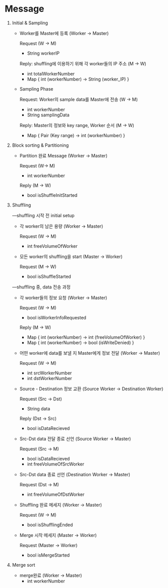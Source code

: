 # Message

1. Initial & Sampling
    - Worker를 Master에 등록 (Worker → Master)
        
        Request (W → M)
        
        - String workerIP
        
        Reply: shuffling에 이용하기 위해 각 worker들의 IP 주소 (M → W)
        
        - int totalWorkerNumber
        - Map { int (workerNumber) → String (worker_IP) }
    - Sampling Phase
        
        Request: Worker의 sample data를 Master에 전송 (W → M)
        
        - int workerNumber
        - String samplingData
        
        Reply: Master의 정보와 key range, Worker 순서 (M → W)

        - Map { Pair (Key range) → int (workerNumber) }
    
2. Block sorting & Partitioning
    - Partition 완료 Message (Worker → Master)
        
        Request (W→ M)
        
        - int workerNumber
        
        Reply (M → W)
        
        - bool isShuffleInitStarted
        
3. Shuffling
    
    —shuffling 시작 전 initial setup
    
    - 각 worker의 남은 용량 (Worker → Master)
        
        Request (W → M)
        
        - int freeVolumeOfWorker
        
    - 모든 worker의 shuffling을 start (Master → Worker)
        
        Request (M → W)
        
        - bool isShuffleStarted
        
    
    —shuffling 중, data 전송 과정
    
    - 각 worker들의 정보 요청 (Worker → Master)
        
        Request (W → M)
        
        - bool isWorkerInfoRequested
        
        Reply (M → W)
        
        - Map { int (workerNumber) →  int (freeVolumeOfWorker) }
        - Map { int (workerNumber) → bool (isWriteDenied) }
        
    - 어떤 worker에 data를 보낼 지 Master에게 정보 전달 (Worker → Master)
        
        Request (W → M)
        
        - int srcWorkerNumber
        - int dstWorkerNumber
        
    - Source - Destination 정보 교환 (Source Worker → Destination Worker)
        
        Request (Src → Dst)
        
        - String data
        
        Reply (Dst → Src)
        
        - bool isDataRecieved
        
    - Src-Dst data 전달 종료 선언 (Source Worker → Master)
        
        Request (Src → M)
        
        - bool isDataRecieved
        - int freeVolumeOfSrcWorker
    
    - Src-Dst data  종료 선언 (Destination Worker → Master)
        
        Request (Dst → M)
        
        - int freeVolumeOfDstWorker
    
    - Shuffling 완료 메세지 (Worker → Master)
        
        Request (W → M)
        
        - bool isShufflingEnded
        
    - Merge 시작 메세지 (Master → Worker)
        
        Request (Master → Worker)
        
        - bool isMergeStarted
4. Merge sort
    - merge완료 (Worker → Master)
        - int workerNumber
